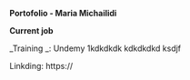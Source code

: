 **Portofolio - Maria Michailidi**

**Current job**


_Training _:  Undemy
1kdkdkdk
kdkdkdkd
ksdjf


Linkding: https://

